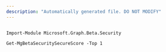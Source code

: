 ```yaml
---
description: "Automatically generated file. DO NOT MODIFY"
---
```


```powershellv2

Import-Module Microsoft.Graph.Beta.Security

Get-MgBetaSecuritySecureScore -Top 1 

```